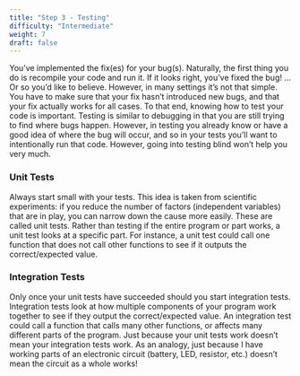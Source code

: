 ```yaml
---
title: "Step 3 - Testing"
difficulty: "Intermediate"
weight: 7
draft: false
---
```


You’ve implemented the fix(es) for your bug(s). Naturally, the first thing you do is recompile your code and run it. If it looks right, you’ve fixed the bug!
…Or so you’d like to believe. However, in many settings it’s not that simple. You have to make sure that your fix hasn’t introduced new bugs, and that your fix actually works for all cases. To that end, knowing how to test your code is important.
Testing is similar to debugging in that you are still trying to find where bugs happen. However, in testing you already know or have a good idea of where the bug will occur, and so in your tests you’ll want to intentionally run that code. However, going into testing blind won’t help you very much.

### Unit Tests
Always start small with your tests. This idea is taken from scientific experiments: if you reduce the number of factors (independent variables) that are in play, you can narrow down the cause more easily. These are called unit tests. Rather than testing if the entire program or part works, a unit test looks at a specific part. For instance, a unit test could call one function that does not call other functions to see if it outputs the correct/expected value.

### Integration Tests
Only once your unit tests have succeeded should you start integration tests. Integration tests look at how multiple components of your program work together to see if they output the correct/expected value. An integration test could call a function that calls many other functions, or affects many different parts of the program.
Just because your unit tests work doesn’t mean your integration tests work. As an analogy, just because I have working parts of an electronic circuit (battery, LED, resistor, etc.) doesn’t mean the circuit as a whole works!